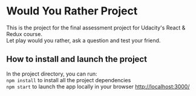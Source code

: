 # Would You Rather Project

This is the project for the final assessment project for Udacity's React & Redux course. <br>
Let play would you rather, ask a question and test your friend. <br>

## How to install and launch the project

In the project directory, you can run: <br>
`npm install` to install all the project dependencies <br>
`npm start` to launch the app locally in your browser [http://localhost:3000/](http://localhost:3000/) 